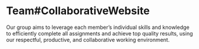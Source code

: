 # Team#CollaborativeWebsite
Our group aims to leverage each member’s individual skills and knowledge to efficiently complete all assignments and achieve top quality results, using our respectful, productive, and  collaborative working environment.
